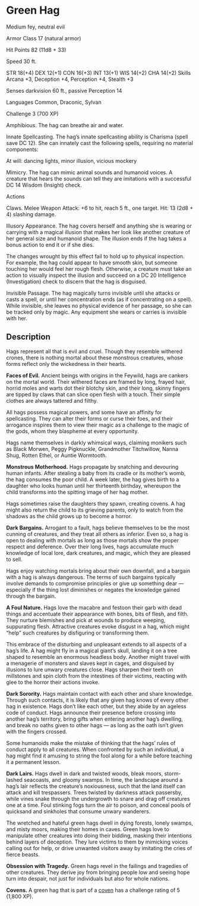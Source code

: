 # Green Hag
Medium fey, neutral evil

Armor Class 17 (natural armor)

Hit Points 82 (11d8 + 33)

Speed 30 ft.

STR
18(+4)
DEX
12(+1)
CON
16(+3)
INT
13(+1)
WIS
14(+2)
CHA
14(+2)
Skills Arcana +3, Deception +4, Perception +4, Stealth +3

Senses darkvision 60 ft., passive Perception 14

Languages Common, Draconic, Sylvan

Challenge 3 (700 XP)

Amphibious. The hag can breathe air and water.

Innate Spellcasting. The hag’s innate spellcasting ability is Charisma (spell save DC 12). She can innately cast the following spells, requiring no material components:

At will: dancing lights, minor illusion, vicious mockery

Mimicry. The hag can mimic animal sounds and humanoid voices. A creature that hears the sounds can tell they are imitations with a successful DC 14 Wisdom (Insight) check.

Actions

Claws. Melee Weapon Attack: +6 to hit, reach 5 ft., one target. Hit: 13 (2d8 + 4) slashing damage.

Illusory Appearance. The hag covers herself and anything she is wearing or carrying with a magical illusion that makes her look like another creature of her general size and humanoid shape. The illusion ends if the hag takes a bonus action to end it or if she dies.

The changes wrought by this effect fail to hold up to physical inspection. For example, the hag could appear to have smooth skin, but someone touching her would feel her rough flesh. Otherwise, a creature must take an action to visually inspect the illusion and succeed on a DC 20 Intelligence (Investigation) check to discern that the hag is disguised.

Invisible Passage. The hag magically turns invisible until she attacks or casts a spell, or until her concentration ends (as if concentrating on a spell). While invisible, she leaves no physical evidence of her passage, so she can be tracked only by magic. Any equipment she wears or carries is invisible with her.

## Description
Hags represent all that is evil and cruel. Though they resemble withered crones, there is nothing mortal about these monstrous creatures, whose forms reflect only the wickedness in their hearts.

**Faces of Evil.** Ancient beings with origins in the Feywild, hags are cankers on the mortal world. Their withered faces are framed by long, frayed hair, horrid moles and warts dot their blotchy skin, and their long, skinny fingers are tipped by claws that can slice open flesh with a touch. Their simple clothes are always tattered and filthy.

All hags possess magical powers, and some have an affinity for spellcasting. They can alter their forms or curse their foes, and their arrogance inspires them to view their magic as a challenge to the magic of the gods, whom they blaspheme at every opportunity.

Hags name themselves in darkly whimsical ways, claiming monikers such as Black Morwen, Peggy Pigknuckle, Grandmother Titchwillow, Nanna Shug, Rotten Ethel, or Auntie Wormtooth.

**Monstrous Motherhood.** Hags propagate by snatching and devouring human infants. After stealing a baby from its cradle or its mother’s womb, the hag consumes the poor child. A week later, the hag gives birth to a daughter who looks human until her thirteenth birthday, whereupon the child transforms into the spitting image of her hag mother.

Hags sometimes raise the daughters they spawn, creating covens. A hag might also return the child to its grieving parents, only to watch from the shadows as the child grows up to become a horror.

**Dark Bargains.** Arrogant to a fault, hags believe themselves to be the most cunning of creatures, and they treat all others as inferior. Even so, a hag is open to dealing with mortals as long as those mortals show the proper respect and deference. Over their long lives, hags accumulate much knowledge of local lore, dark creatures, and magic, which they are pleased to sell.

Hags enjoy watching mortals bring about their own downfall, and a bargain with a hag is always dangerous. The terms of such bargains typically involve demands to compromise principles or give up something dear — especially if the thing lost diminishes or negates the knowledge gained through the bargain.

**A Foul Nature.** Hags love the macabre and festoon their garb with dead things and accentuate their appearance with bones, bits of flesh, and filth. They nurture blemishes and pick at wounds to produce weeping, suppurating flesh. Attractive creatures evoke disgust in a hag, which might “help” such creatures by disfiguring or transforming them.

This embrace of the disturbing and unpleasant extends to all aspects of a hag’s life. A hag might fly in a magical giant’s skull, landing it on a tree shaped to resemble an enormous headless body. Another might travel with a menagerie of monsters and slaves kept in cages, and disguised by illusions to lure unwary creatures close. Hags sharpen their teeth on millstones and spin cloth from the intestines of their victims, reacting with glee to the horror their actions invoke.

**Dark Sorority.** Hags maintain contact with each other and share knowledge. Through such contacts, it is likely that any given hag knows of every other hag in existence. Hags don’t like each other, but they abide by an ageless code of conduct. Hags announce their presence before crossing into another hag’s territory, bring gifts when entering another hag’s dwelling, and break no oaths given to other hags — as long as the oath isn’t given with the fingers crossed.

Some humanoids make the mistake of thinking that the hags’ rules of conduct apply to all creatures. When confronted by such an individual, a hag might find it amusing to string the fool along for a while before teaching it a permanent lesson.

**Dark Lairs.** Hags dwell in dark and twisted woods, bleak moors, storm-lashed seacoasts, and gloomy swamps. In time, the landscape around a hag’s lair reflects the creature’s noxiousness, such that the land itself can attack and kill trespassers. Trees twisted by darkness attack passersby, while vines snake through the undergrowth to snare and drag off creatures one at a time. Foul stinking fogs turn the air to poison, and conceal pools of quicksand and sinkholes that consume unwary wanderers.

The wretched and hateful green hags dwell in dying forests, lonely swamps, and misty moors, making their homes in caves. Green hags love to manipulate other creatures into doing their bidding, masking their intentions behind layers of deception. They lure victims to them by mimicking voices calling out for help, or drive unwanted visitors away by imitating the cries of fierce beasts.

**Obsession with Tragedy.** Green hags revel in the failings and tragedies of other creatures. They derive joy from bringing people low and seeing hope turn into despair, not just for individuals but also for whole nations.

**Covens.** A green hag that is part of a [coven](Hag-Covens.md) has a challenge rating of 5 (1,800 XP).